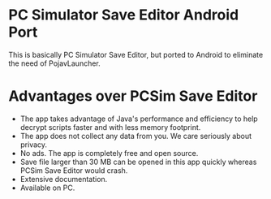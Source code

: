 # PC Simulator Save Editor Android Port

This is basically PC Simulator Save Editor, but ported to Android to eliminate the need of PojavLauncher.

# Advantages over PCSim Save Editor
- The app takes advantage of Java's performance and efficiency to help decrypt scripts faster and with less memory footprint.
- The app does not collect any data from you. We care seriously about privacy.
- No ads. The app is completely free and open source.
- Save file larger than 30 MB can be opened in this app quickly whereas PCSim Save Editor would crash.
- Extensive documentation.
- Available on PC.
